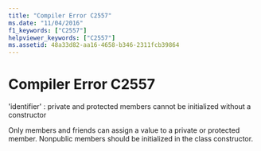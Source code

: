 ```yaml
---
title: "Compiler Error C2557"
ms.date: "11/04/2016"
f1_keywords: ["C2557"]
helpviewer_keywords: ["C2557"]
ms.assetid: 48a33d82-aa16-4658-b346-2311fcb39864
---
```

# Compiler Error C2557

'identifier' : private and protected members cannot be initialized without a constructor

Only members and friends can assign a value to a private or protected member. Nonpublic members should be initialized in the class constructor.